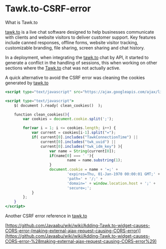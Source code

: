 # Tawk.to-CSRF-error

What is Tawk.to

[tawk.to](http://tawk.to/) is a live chat software designed to help businesses communicate with clients and website visitors to deliver customer support. Key features include canned responses, offline forms, website visitor tracking, customizable branding, file sharing, screen sharing and chat history.

In a deployment, when integrating the [tawk.to](http://tawk.to/) chat by API, it started to generate a conflict in the handling of sessions, this when working on other sections where the [Tawk.to](http://tawk.to/) chat was not actually active.

A quick alternative to avoid the CSRF error was cleaning the cookies generated by [tawk.to](http://tawk.to/)

```jsx
<script type="text/javascript" src="https://ajax.googleapis.com/ajax/libs/jquery/1.8.3/jquery.min.js"></script>

<script type="text/javascript">
    $( document ).ready( clean_cookies()  );

    function clean_cookies(){
        var cookies = document.cookie.split(';');

        for(var i = 1; i <= cookies.length; i++) {
            var current = cookies[i-1].split("=");
            if( current[0].includes("TawkConnectionTime") ||
                current[0].includes("twk_uuid") ||
                current[0].includes("twk_idm_key") ){
                    var name = String(current[0]);
                    if(name[0] === ' '){
                            name = name.substring(1);
                    }
                    document.cookie = name + '=;' +
                            'expires=Thu, 01-Jan-1970 00:00:01 GMT;' +
                            'path=' + '/;' +
                            'domain=' + window.location.host + ';' +
                            'secure=;';
            }
        };
    }
</script>
```

Another CSRF error reference in [tawk.to](http://tawk.to/)

[https://github.com/Javaabu/wiki/wiki/Adding-Tawk.to-widget-causes-CORS-error-(making-external-ajax-request-causing-CORS-error)](https://github.com/Javaabu/wiki/wiki/Adding-Tawk.to-widget-causes-CORS-error-%28making-external-ajax-request-causing-CORS-error%29)